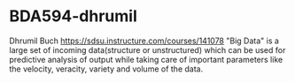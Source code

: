 # BDA594-dhrumil
Dhrumil Buch
https://sdsu.instructure.com/courses/141078
"Big Data" is a large set of incoming data(structure or unstructured) which can be used for predictive analysis of output while taking care of important parameters like the velocity, veracity, variety and volume of the data.
 
